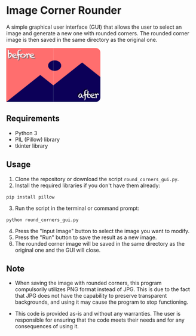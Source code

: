 # Image Corner Rounder

A simple graphical user interface (GUI) that allows the user to select an image and generate a new one with rounded corners. The rounded corner image is then saved in the same directory as the original one.

<img src="thumbnail.png" width="50%" height="50%">

## Requirements

- Python 3
- PIL (Pillow) library
- tkinter library

## Usage

1. Clone the repository or download the script `round_corners_gui.py`.
2. Install the required libraries if you don't have them already:

```
pip install pillow
```

3. Run the script in the terminal or command prompt:

```
python round_corners_gui.py
```

4. Press the "Input Image" button to select the image you want to modify.
5. Press the "Run" button to save the result as a new image.
6. The rounded corner image will be saved in the same directory as the original one and the GUI will close.

## Note

- When saving the image with rounded corners, this program compulsorily utilizes PNG format instead of JPG. This is due to the fact that JPG does not have the capability to preserve transparent backgrounds, and using it may cause the program to stop functioning.

- This code is provided as-is and without any warranties. The user is responsible for ensuring that the code meets their needs and for any consequences of using it.
